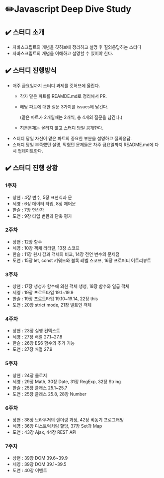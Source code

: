 # ✏️Javascript Deep Dive Study

## ✔️ 스터디 소개

- 자바스크립트의 개념을 깃허브에 정리하고 설명 후 질의응답하는 스터디
- 자바스크립트의 개념을 이해하고 설명할 수 있어야 한다.

## ✔️ 스터디 진행방식

- 매주 금요일까지 스터디 과제를 깃허브에 올린다.
  - 각자 맡은 파트를 REAMDE.md로 정리해서 PR.
  - 해당 파트에 대한 질문 3가지를 issues에 남긴다.

    (맡은 파트가 2개일때는 2개씩, 총 4개의 질문을 남긴다.)

  - 히든문제는 올리지 않고 스터디 당일 공개한다.
- 스터디 당일 자신이 맡은 파트의 중요한 부분을 설명하고 질의응답.
- 스터디 당일 부족했던 설명, 막혔던 문제들은 차주 금요일까지 README.md에 다시 업데이트한다.

## ✔️ 스터디 진행 상황

### 1주차

- 상현 : 4장 변수, 5장 표현식과 문
- 세영 : 6장 데이터 타입, 8장 제어문
- 한슬 : 7장 연산자
- 도연 : 9장 타입 변환과 단축 평가

### 2주차

- 상현 : 12장 함수
- 세영 : 10장 객체 리터럴, 13장 스코프
- 한슬 : 11장 원시 값과 객체의 비교, 14장 전연 변수의 문제점
- 도연 : 15장 let, const 키워드와 블록 레벨 스코프, 16장 프로퍼티 어트리뷰트

### 3주차

- 상현 : 17장 생성자 함수에 의한 객체 생성, 18장 함수와 일급 객체
- 세영 : 19장 프로토타입 19.1~19.9
- 한슬 : 19장 프로토타입 19.10~19.14, 22장 this
- 도연 : 20장 strict mode, 21장 빌트인 객체

### 4주차

- 상현 : 23장 실행 컨텍스트
- 세영 : 27장 배열 27.1~27.8
- 한슬 : 26장 ES6 함수의 추가 기능
- 도연 : 27장 배열 27.9

### 5주차

- 상현 : 24장 클로저
- 세영 : 29장 Math, 30장 Date, 31장 RegExp, 32장 String
- 한슬 : 25장 클래스 25.1~25.7
- 도연 : 25장 클래스 25.8, 28장 Number

### 6주차

- 상현 : 38장 브라우저의 렌더링 과정, 42장 비동기 프로그래밍
- 세영 : 36장 디스트럭처링 할당, 37장 Set과 Map
- 도연 : 43장 Ajax, 44장 REST API

### 7주차

- 상현 : 39장 DOM 39.6~39.9
- 세영 : 39장 DOM 39.1~39.5
- 도연 : 40장 이벤트